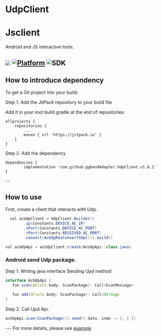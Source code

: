 # UdpClient

# Jsclient
Android and JS interactive tools.

[![](https://jitpack.io/v/ggbandAdapter/UdpClient.svg)](https://jitpack.io/#ggbandAdapter/UdpClient)
[![Platform](https://img.shields.io/badge/platform-android-green.svg)](http://developer.android.com/index.html)
![SDK](https://img.shields.io/badge/SDK-15%2B-green.svg)
--

## How to introduce dependency

To get a Git project into your build:

Step 1. Add the JitPack repository to your build file

Add it in your root build.gradle at the end of repositories:

	allprojects {
		repositories {
			...
			maven { url 'https://jitpack.io' }
		}
	}

Step 2. Add the dependency

	dependencies {
	        implementation 'com.github.ggbandAdapter:UdpClient:v1.0.1'
	}


--

## How to use

First, create a client that interacts with Udp.
``` java
  val acUdpClient = UdpClient.Builder()
        .ip(Constants.DEVICE_AC_IP)
        .sPort(Constants.DEVICE_AC_PORT)
        .rPort(Constants.RECEIVED_AC_PORT)
        .convert(AcUdpResConvertImpl()).build()

val acUdpApi = acUdpClient.create(AcUdpApi::class.java)
```
   
### Android send Udp package.

Step 1. Writing java interface Sending Upd method
 ``` java
 interface AcUdpApi {
    fun scan(@Field body: ScanPackage): Call<ScanMessage>
    
    fun add(@Field body: ScanPackage): Call<String>
}
```

Step 2. Call Upd Api.
 ``` java
 acUdpApi.scan(ScanPackage()).send({ data, inde -> }, { })
```
--- For more details, please see [example](https://github.com/ggbandAdapter/UdpClient/tree/master/app)


